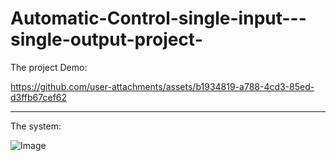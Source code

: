 # Automatic-Control-single-input---single-output-project-
The project Demo:




https://github.com/user-attachments/assets/b1934819-a788-4cd3-85ed-d3ffb67cef62









------------------------------------------------------------------------

The system:



![Image](https://github.com/user-attachments/assets/3b480b76-75f1-45d1-8370-819111f51892)
